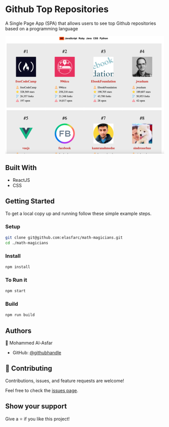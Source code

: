 # Github Top Repositories

A Single Page App (SPA) that allows users to see top Github repositories based on a programming language

![calcul](./ss.png)

## Built With

- ReactJS
- CSS

## Getting Started

To get a local copy up and running follow these simple example steps.

### Setup

```bash
git clone git@github.com:elasfarc/math-magicians.git
cd ./math-magicians
```

### Install

```bash
npm install
```

### To Run it

```bash
npm start
```

### Build

```bash
npm run build
```

## Authors

👤 Mohammed Al-Asfar

- GitHub: [@githubhandle](https://github.com/elasfarc)

## 🤝 Contributing

Contributions, issues, and feature requests are welcome!

Feel free to check the [issues page](../../issues/).

## Show your support

Give a ⭐️ if you like this project!
